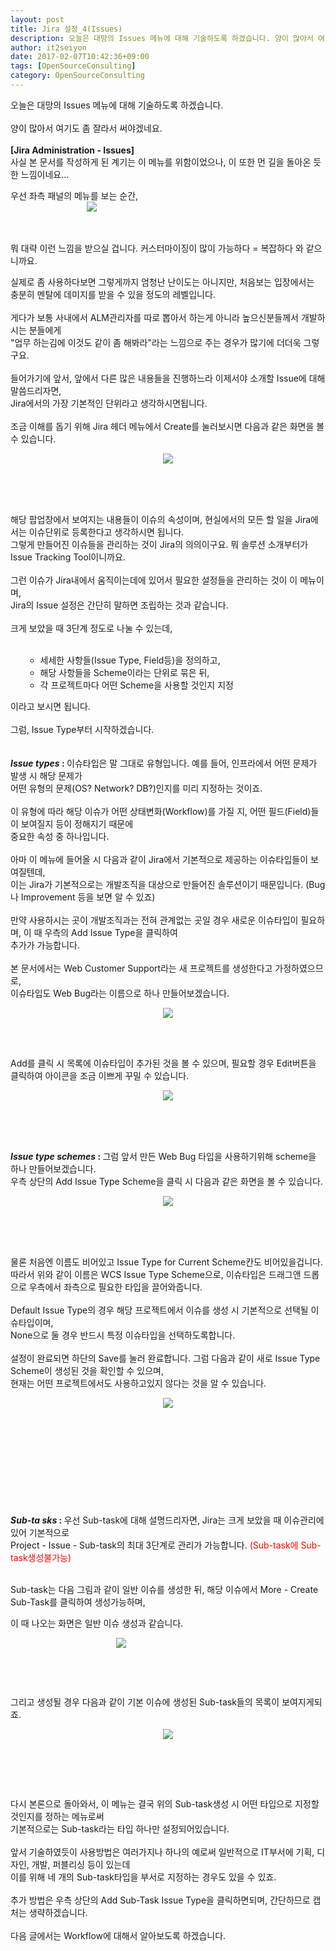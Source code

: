 ```yaml
---
layout: post
title: Jira 설정_4(Issues)
description: 오늘은 대망의 Issues 메뉴에 대해 기술하도록 하겠습니다. 양이 많아서 여기도 좀 잘라서 써야겠네요. [Jira Administration - Issues] 사실 본 문서를 작성하게 된 계기는 이 메뉴를 위함이었으나, 이 또한 먼..
author: it2seiyon
date: 2017-02-07T10:42:36+09:00
tags: [OpenSourceConsulting]
category: OpenSourceConsulting
---
```

<div class="area_view">
 <div class="tt_article_useless_p_margin">
  <div>
   오늘은 대망의 Issues 메뉴에 대해 기술하도록 하겠습니다.
  </div>
  <div>
   <br/>
  </div>
  <div>
   양이 많아서 여기도 좀 잘라서 써야겠네요.
  </div>
  <div>
   <span>
    <b>
     <br/>
    </b>
   </span>
  </div>
  <div>
   <span>
    <b>
     [Jira Administration - Issues]
    </b>
   </span>
  </div>
  <div>
   <span>
    사실 본 문서를 작성하게 된 계기는 이 메뉴를 위함이었으나,
   </span>
   이 또한 먼 길을 돌아온 듯한 느낌이네요...
  </div>
  <p>
  </p>
  <div>
   <span>
    우선 좌측 패널의 메뉴를 보는 순간,
   </span>
  </div>
  <div>
   <span class="imageblock" style="display:inline-block;width:259px;text-align: center;;height:auto;max-width:100%">
    <img src="/assets/images/64/0.jpg"/>
   </span>
  </div>
  <div>
   <br/>
  </div>
  <div>
   <br/>
  </div>
  <p>
   뭐 대략 이런 느낌을 받으실 겁니다. 커스터마이징이 많이 가능하다 = 복잡하다 와 같으니까요.
  </p>
  <div>
   실제로 좀 사용하다보면 그렇게까지 엄청난 난이도는 아니지만, 처음보는 입장에서는
  </div>
  <div>
   충분히 멘탈에 데미지를 받을 수 있을 정도의 레벨입니다.
  </div>
  <div>
   <br/>
  </div>
  <div>
   게다가 보통 사내에서 ALM관리자를 따로 뽑아서 하는게 아니라 높으신분들께서 개발하시는 분들에게
  </div>
  <div>
   "업무 하는김에 이것도 같이 좀 해봐라"라는 느낌으로 주는 경우가 많기에 더더욱 그렇구요.
  </div>
  <div>
   <br/>
  </div>
  <div>
   들어가기에 앞서, 앞에서 다른 많은 내용들을 진행하느라 이제서야 소개할 Issue에 대해 말씀드리자면,
  </div>
  <div>
   Jira에서의 가장 기본적인 단위라고 생각하시면됩니다.
  </div>
  <div>
   <br/>
  </div>
  <div>
   조금 이해를 돕기 위해 Jira 헤더 메뉴에서 Create를 눌러보시면 다음과 같은 화면을 볼 수 있습니다.
  </div>
  <div>
   <p style="text-align: center; clear: none; float: none;">
    <span class="imageblock" style="display:inline-block;width:820px;;height:auto;max-width:100%">
     <img src="/assets/images/64/1.png"/>
    </span>
   </p>
   <p>
    <br/>
   </p>
   <br/>
  </div>
  <div>
   <br/>
  </div>
  <div>
   <div>
    해당 팝업창에서 보여지는 내용들이 이슈의 속성이며, 현실에서의 모든 할 일을 Jira에서는 이슈단위로 등록한다고 생각하시면 됩니다.
   </div>
   <div>
    그렇게 만들어진 이슈들을 관리하는 것이 Jira의 의의이구요. 뭐 솔루션 소개부터가 Issue Tracking Tool이니까요.
   </div>
   <div>
    <br/>
   </div>
   <div>
    <div>
     그런 이슈가 Jira내에서 움직이는데에 있어서 필요한 설정들을 관리하는 것이 이 메뉴이며,
    </div>
    <div>
     Jira의 Issue 설정은 간단히 말하면 조립하는 것과 같습니다.
    </div>
    <div>
     <br/>
    </div>
    <div>
     크게 보았을 때 3단계 정도로 나눌 수 있는데,
    </div>
    <div>
     <br/>
    </div>
    <ul>
     <ul>
      <li style="text-align: left;">
       세세한 사항들(Issue Type, Field등)을 정의하고,
      </li>
      <li style="text-align: left;">
       해당 사항들을 Scheme이라는 단위로 묶은 뒤,
      </li>
      <li style="text-align: left;">
       각 프로젝트마다 어떤 Scheme을 사용할 것인지 지정
      </li>
     </ul>
    </ul>
   </div>
   <div>
    이라고 보시면 됩니다.
   </div>
   <div>
    <br/>
   </div>
   <div>
    그럼, Issue Type부터 시작하겠습니다.
   </div>
  </div>
  <div>
   <br/>
  </div>
  <div>
   <br/>
  </div>
  <div>
   <b>
    <i>
     Issue types
    </i>
    :
   </b>
   이슈타입은 말 그대로 유형입니다. 예를 들어, 인프라에서 어떤 문제가 발생 시 해당 문제가
  </div>
  <div>
   어떤 유형의 문제(OS? Network? DB?)인지를 미리 지정하는 것이죠.
  </div>
  <div>
   <br/>
  </div>
  <div>
   이 유형에 따라 해당 이슈가 어떤 상태변화(Workflow)를 가질 지, 어떤 필드(Field)들이 보여질지 등이 정해지기 때문에
  </div>
  <div>
   중요한 속성 중 하나입니다.
  </div>
  <div>
   <br/>
  </div>
  <div>
   아마 이 메뉴에 들어올 시 다음과 같이 Jira에서 기본적으로 제공하는 이슈타입들이 보여질텐데,
  </div>
  <div>
   이는 Jira가 기본적으로는 개발조직을 대상으로 만들어진 솔루션이기 때문입니다. (Bug나 Improvement 등을 보면 알 수 있죠)
  </div>
  <div>
   <br/>
  </div>
  <div>
   만약 사용하시는 곳이 개발조직과는 전혀 관계없는 곳일 경우 새로운 이슈타입이 필요하며, 이 때 우측의 Add Issue Type을 클릭하여
  </div>
  <div>
   추가가 가능합니다.
  </div>
  <div>
   <br/>
  </div>
  <div>
   본 문서에서는 Web Customer Support라는 새 프로젝트를 생성한다고 가정하였으므로,
  </div>
  <div>
   이슈타입도 Web Bug라는 이름으로 하나 만들어보겠습니다.
  </div>
  <div>
   <p style="text-align: center; clear: none; float: none;">
    <span class="imageblock" style="display:inline-block;width:820px;;height:auto;max-width:100%">
     <img src="/assets/images/64/2.jpg"/>
    </span>
   </p>
   <p>
    <br/>
   </p>
   <br/>
  </div>
  <div>
   Add를 클릭 시 목록에 이슈타입이 추가된 것을 볼 수 있으며, 필요할 경우 Edit버튼을 클릭하여 아이콘을 조금 이쁘게 꾸밀 수 있습니다.
  </div>
  <div>
   <p style="text-align: center; clear: none; float: none;">
    <span class="imageblock" style="display:inline-block;width:820px;;height:auto;max-width:100%">
     <img src="/assets/images/64/3.png"/>
    </span>
   </p>
   <p>
    <br/>
   </p>
   <br/>
  </div>
  <div>
   <br/>
  </div>
  <div>
   <b>
    <i>
     Issue type schemes
    </i>
    :
   </b>
   그럼 앞서 만든 Web Bug 타입을 사용하기위해 scheme을 하나 만들어보겠습니다.
  </div>
  <div>
   우측 상단의 Add Issue Type Scheme을 클릭 시 다음과 같은 화면을 볼 수 있습니다.
  </div>
  <div>
   <p style="text-align: center; clear: none; float: none;">
    <span class="imageblock" style="display:inline-block;width:820px;;height:auto;max-width:100%">
     <img src="/assets/images/64/4.png"/>
    </span>
   </p>
   <p>
    <br/>
   </p>
   <br/>
  </div>
  <div>
   <br/>
  </div>
  <div>
   <div>
    물론 처음엔 이름도 비어있고 Issue Type for Current Scheme칸도 비어있을겁니다.
   </div>
   <div>
    따라서 위와 같이 이름은 WCS Issue Type Scheme으로, 이슈타입은 드래그앤 드롭으로 우측에서 좌측으로 필요한 타입을 끌어와줍니다.
   </div>
   <div>
    <br/>
   </div>
   <div>
    Default Issue Type의 경우 해당 프로젝트에서 이슈를 생성 시 기본적으로 선택될 이슈타입이며,
   </div>
   <div>
    None으로 둘 경우 반드시 특정 이슈타입을 선택하도록합니다.
   </div>
   <div>
    <br/>
   </div>
   <div>
    설정이 완료되면 하단의 Save를 눌러 완료합니다. 그럼 다음과 같이 새로 Issue Type Scheme이 생성된 것을 확인할 수 있으며,
   </div>
   <div>
    현재는 어떤 프로젝트에서도 사용하고있지 않다는 것을 알 수 있습니다.
   </div>
  </div>
  <div>
   <p style="text-align: center; clear: none; float: none;">
    <span class="imageblock" style="display:inline-block;width:820px;;height:auto;max-width:100%">
     <img src="/assets/images/64/5.png"/>
    </span>
   </p>
   <p>
    <br/>
   </p>
   <p>
    <br/>
   </p>
   <p>
    <br/>
   </p>
   <p>
    <br/>
   </p>
   <p>
    <br/>
   </p>
   <div>
    <b>
     <i>
      Sub-ta
     </i>
     <i>
      sks
     </i>
     :
    </b>
    우선 Sub-task에 대해 설명드리자면, Jira는 크게 보았을 때 이슈관리에 있어 기본적으로
   </div>
   <div>
    Project - Issue - Sub-task의 최대 3단계로 관리가 가능합니다.
    <span style="color: rgb(255, 0, 0);">
     (Sub-task에 Sub-task생성불가능)
    </span>
   </div>
   <div>
    <span style="color: rgb(255, 0, 0);">
     <br/>
    </span>
   </div>
   <p>
    Sub-task는 다음 그림과 같이 일반 이슈를 생성한 뒤, 해당 이슈에서 More - Create Sub-Task를 클릭하여 생성가능하며,
   </p>
   <p>
    이 때 나오는 화면은 일반 이슈 생성과 같습니다.
   </p>
   <p>
    <span class="imageblock" style="display:inline-block;width:354px;text-align: center;;height:auto;max-width:100%">
     <img src="/assets/images/64/6.jpg"/>
    </span>
   </p>
   <p>
    <br/>
   </p>
   <p>
    <br/>
   </p>
   <p>
    그리고 생성될 경우 다음과 같이 기본 이슈에 생성된 Sub-task들의 목록이 보여지게되죠.
   </p>
   <p style="text-align: center; clear: none; float: none;">
    <span class="imageblock" style="display:inline-block;width:820px;;height:auto;max-width:100%">
     <img src="/assets/images/64/7.jpg"/>
    </span>
   </p>
   <p>
    <br/>
   </p>
   <p>
    <br/>
   </p>
   <br/>
  </div>
  <div>
   <div>
    다시 본론으로 돌아와서, 이 메뉴는 결국 위의 Sub-task생성 시 어떤 타입으로 지정할 것인지를 정하는 메뉴로써
   </div>
   <div>
    기본적으로는 Sub-task라는 타입 하나만 설정되어있습니다.
   </div>
   <div>
    <br/>
   </div>
   <div>
    앞서 기술하였듯이 사용방법은 여러가지나 하나의 예로써 일반적으로 IT부서에 기획, 디자인, 개발, 퍼블리싱 등이 있는데
   </div>
   <div>
    이를 위해 네 개의 Sub-task타입을 부서로 지정하는 경우도 있을 수 있죠.
   </div>
   <div>
    <br/>
   </div>
   <div>
    추가 방법은 우측 상단의 Add Sub-Task Issue Type을 클릭하면되며, 간단하므로 캡처는 생략하겠습니다.
   </div>
  </div>
  <div>
   <br/>
  </div>
  <div>
   다음 글에서는 Workflow에 대해서 알아보도록 하겠습니다.
  </div>
  <p>
   <br/>
  </p>
  <div class="container_postbtn">
  </div>
  <div style="text-align:left; padding-top:10px;clear:both">
  </div>
 </div>
</div>
